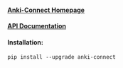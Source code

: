 #### [Anki-Connect Homepage](https://git.foosoft.net/alex/anki-connect)

#### [API Documentation](https://github.com/bbitmonster/anki-connect-api/blob/master/docs/anki_connect.python.md)


#### Installation:
```
pip install --upgrade anki-connect
```